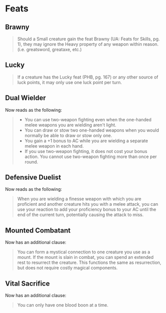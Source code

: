 # Feats

## Brawny
> Should a Small creature gain the feat Brawny (UA: Feats for Skills, pg. 1), they may ignore the Heavy property of any weapon within reason. (i.e. greatsword, greataxe, etc.)

## Lucky
> If a creature has the Lucky feat (PHB, pg. 167) or any other source of luck points, it may only use one luck point per turn.

## Dual Wielder
Now reads as the following:
> * You can use two-weapon fighting even when the one-handed melee weapons you are wielding aren't light.
> * You can draw or stow two one-handed weapons when you would normally be able to draw or stow only one.
> * You gain a +1 bonus to AC while you are wielding a separate melee weapon in each hand.
> * If you use two-weapon fighting, it does not cost your bonus action.  You cannot use two-weapon fighting more than once per round.

## Defensive Duelist
Now reads as the following:
> When you are wielding a finesse weapon with which you are proficient and another creature hits you with a melee attack, you can use your reaction to add your proficiency bonus to your AC until the end of the current turn, potentially causing the attack to miss.

## Mounted Combatant
Now has an additional clause:
> You can form a mystical connection to one creature you use as a mount.  If the mount is slain in combat, you can spend an extended rest to resurrect the creature. This functions the same as resurrection, but does not require costly magical components.

## Vital Sacrifice
Now has an additional clause:
> You can only have one blood boon at a time. 